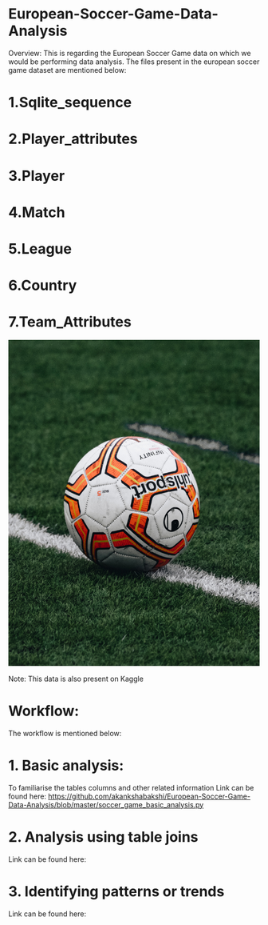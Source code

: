 # European-Soccer-Game-Data-Analysis
Overview: This is regarding the European Soccer Game data on which we would be performing data analysis. 
The files present in the european soccer game dataset are mentioned below: 

# 1.Sqlite_sequence
# 2.Player_attributes
# 3.Player
# 4.Match
# 5.League
# 6.Country
# 7.Team_Attributes

![](https://github.com/akankshabakshi/European-Soccer-Game-Data-Analysis/blob/master/ball.jpg)

Note: This data is also present on Kaggle

# Workflow: 

The workflow is mentioned below: 

# 1. Basic analysis: 
To familiarise the tables columns and other related information 
Link can be found here: https://github.com/akankshabakshi/European-Soccer-Game-Data-Analysis/blob/master/soccer_game_basic_analysis.py

# 2. Analysis using table joins
Link can be found here: 

# 3. Identifying patterns or trends
Link can be found here: 
